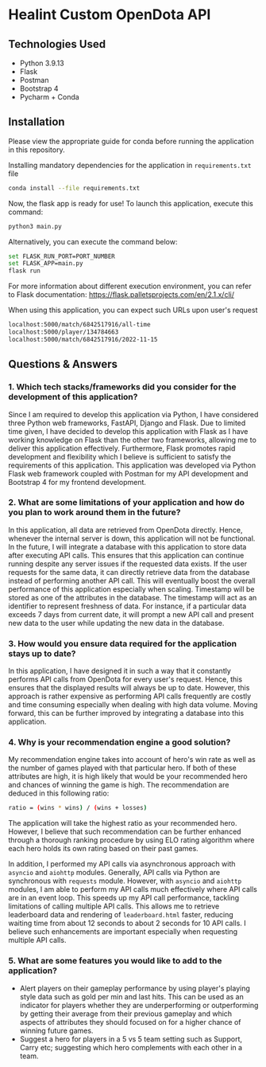 # Healint Custom OpenDota API

## Technologies Used
* Python 3.9.13
* Flask
* Postman
* Bootstrap 4
* Pycharm + Conda

## Installation
Please view the appropriate guide for conda before running the application in this repository.

Installing mandatory dependencies for the application in `requirements.txt` file
```bash
conda install --file requirements.txt
```
Now, the flask app is ready for use! To launch this application, execute this command:
```bash
python3 main.py
```
Alternatively, you can execute the command below:
```bash
set FLASK_RUN_PORT=PORT_NUMBER
set FLASK_APP=main.py
flask run
```
For more information about different execution environment, you can refer to Flask documentation: https://flask.palletsprojects.com/en/2.1.x/cli/

When using this application, you can expect such URLs upon user's request
```bash
localhost:5000/match/6842517916/all-time
localhost:5000/player/134784663
localhost:5000/match/6842517916/2022-11-15
```

## Questions & Answers
### 1. Which tech stacks/frameworks did you consider for the development of this application?
Since I am required to develop this application via Python, I have considered three Python web frameworks, FastAPI, Django and Flask. Due to limited time given, I have decided to develop this application with Flask as I have working knowledge on Flask than the other two frameworks, allowing me to deliver this application effectively. Furthermore, Flask promotes rapid development and flexibility which I believe is sufficient to satisfy the requirements of this application. This application was developed via Python Flask web framework coupled with Postman for my API development and Bootstrap 4 for my frontend development.

### 2. What are some limitations of your application and how do you plan to work around them in the future?
In this application, all data are retrieved from OpenDota directly. Hence, whenever the internal server is down, this application will not be functional. In the future, I will integrate a database with this application to store data after executing API calls. This ensures that this application can continue running despite any server issues if the requested data exists. If the user requests for the same data, it can directly retrieve data from the database instead of performing another API call. This will eventually boost the overall performance of this application especially when scaling. Timestamp will be stored as one of the attributes in the database. The timestamp will act as an identifier to represent freshness of data. For instance, if a particular data exceeds 7 days from current date, it will prompt a new API call and present new data to the user while updating the new data in the database.

### 3. How would you ensure data required for the application stays up to date?
In this application, I have designed it in such a way that it constantly performs API calls from OpenDota for every user's request. Hence, this ensures that the displayed results will always be up to date. However, this approach is rather expensive as performing API calls frequently are costly and time consuming especially when dealing with high data volume. Moving forward, this can be further improved by integrating a database into this application.

### 4. Why is your recommendation engine a good solution?
My recommendation engine takes into account of hero's win rate as well as the number of games played with that particular hero. If both of these attributes are high, it is high likely that would be your recommended hero and chances of winning the game is high. The recommendation are deduced in this following ratio:
```bash
ratio = (wins * wins) / (wins + losses)
```
The application will take the highest ratio as your recommended hero. However, I believe that such recommendation can be further enhanced through a thorough ranking procedure by using ELO rating algorithm where each hero holds its own rating based on their past games.

In addition, I performed my API calls via asynchronous approach with `asyncio` and `aiohttp` modules. Generally, API calls via Python are synchronous with `requests` module. However, with `asyncio` and `aiohttp` modules, I am able to perform my API calls much effectively where API calls are in an event loop. This speeds up my API call performance, tackling limitations of calling multiple API calls. This allows me to retrieve leaderboard data and rendering of `leaderboard.html` faster, reducing waiting time from about 12 seconds to about 2 seconds for 10 API calls. I believe such enhancements are important especially when requesting multiple API calls.

### 5. What are some features you would like to add to the application?
- Alert players on their gameplay performance by using player's playing style data such as gold per min and last hits. This can be used as an indicator for players whether they are underperforming or outperforming by getting their average from their previous gameplay and which aspects of attributes they should focused on for a higher chance of winning future games.
- Suggest a hero for players in a 5 vs 5 team setting such as Support, Carry etc; suggesting which hero complements with each other in a team.
